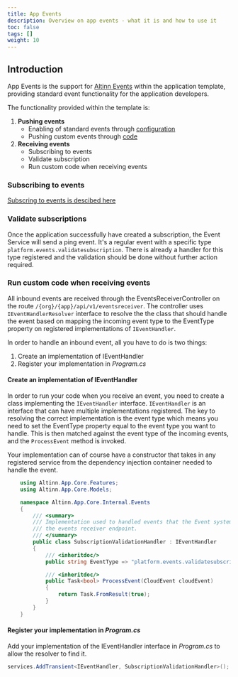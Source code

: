 ```yaml
---
title: App Events
description: Overview on app events - what it is and how to use it
toc: false
tags: []
weight: 10
---
```


## Introduction
App Events is the support for [Altinn Events](/en/events/) within the application template, providing standard event functionality for the application developers.

The functionality provided within the template is:

1. __Pushing events__
   * Enabling of standard events through [configuration](/en/altinn-studio/v8/reference/configuration/events#activate-generation-of-events-in-your-application)
   * Pushing custom events through [code](/en/altinn-studio/v8/reference/configuration/events/#pushing-self-defined-events-into-your-application)
2. __Receiving events__
   * Subscribing to events
   * Validate subscription
   * Run custom code when receiving events

### Subscribing to events
[Subscring to events is descibed here](subscribing) 

### Validate subscriptions
Once the application successfully have created a subscription, the Event Service will send a ping event. It's a regular event with a specific type `platform.events.validatesubscription`. There is already a handler for this type registered and the validation should be done without further action required.

### Run custom code when receiving events
All inbound events are received through the EventsReceiverController on the route `/{org}/{app}/api/v1/eventsreceiver`. The controller uses `IEventHandlerResolver` interface to resolve the the class that should handle the event based on mapping the incoming event type to the EventType property on registered implementations of `IEventHandler`.

In order to handle an inbound event, all you have to do is two things:

1. Create an implementation of IEventHandler
2. Register your implementation in _Program.cs_ 

#### Create an implementation of IEventHandler   
In order to run your code when you receive an event, you need to create a class implementing the `IEventHandler` interface. `IEventHandler` is an interface that can have multiple implementations registered. The key to resolving the correct implementation is the event type which means you need to set the EventType property equal to the event type you want to handle. This is then matched against the event type of the incoming events, and the `ProcessEvent` method is invoked.  

Your implementation can of course have a constructor that takes in any registered service from the dependency injection container needed to handle the event. 

```csharp
    using Altinn.App.Core.Features;
    using Altinn.App.Core.Models;

    namespace Altinn.App.Core.Internal.Events
    {
        /// <summary>
        /// Implementation used to handled events that the Event system used to validate
        /// the events receiver endpoint.
        /// </summary>
        public class SubscriptionValidationHandler : IEventHandler
        {
            /// <inheritdoc/>
            public string EventType => "platform.events.validatesubscription";

            /// <inheritdoc/>
            public Task<bool> ProcessEvent(CloudEvent cloudEvent)
            {
                return Task.FromResult(true); 
            }
        }
    }
```
#### Register your implementation in _Program.cs_
Add your implementation of the IEventHandler interface in _Program.cs_ to allow the resolver to find it.
```csharp
services.AddTransient<IEventHandler, SubscriptionValidationHandler>();
```